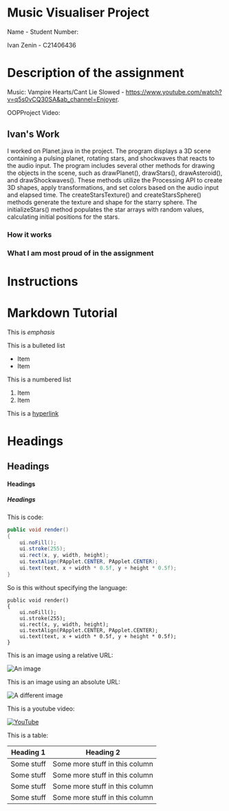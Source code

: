 # Music Visualiser Project

Name - Student Number:

Ivan Zenin - C21406436


# Description of the assignment

Music: Vampire Hearts/Cant Lie Slowed - https://www.youtube.com/watch?v=q5s0vCQ30SA&ab_channel=Enjoyer.

OOPProject Video:

## Ivan's Work
I worked on Planet.java in the project. The program displays a 3D scene containing a pulsing planet, rotating stars, and shockwaves that reacts to the audio input. The program includes several other methods for drawing the objects in the scene, such as drawPlanet(), drawStars(), drawAsteroid(), and drawShockwaves(). These methods utilize the Processing API to create 3D shapes, apply transformations, and set colors based on the audio input and elapsed time. The createStarsTexture() and createStarsSphere() methods generate the texture and shape for the starry sphere. The initializeStars() method populates the star arrays with random values, calculating initial positions for the stars.

### How it works

### What I am most proud of in the assignment

# Instructions

# Markdown Tutorial

This is *emphasis*

This is a bulleted list

- Item
- Item

This is a numbered list

1. Item
1. Item

This is a [hyperlink](http://bryanduggan.org)

# Headings
## Headings
#### Headings
##### Headings

This is code:

```Java
public void render()
{
	ui.noFill();
	ui.stroke(255);
	ui.rect(x, y, width, height);
	ui.textAlign(PApplet.CENTER, PApplet.CENTER);
	ui.text(text, x + width * 0.5f, y + height * 0.5f);
}
```

So is this without specifying the language:

```
public void render()
{
	ui.noFill();
	ui.stroke(255);
	ui.rect(x, y, width, height);
	ui.textAlign(PApplet.CENTER, PApplet.CENTER);
	ui.text(text, x + width * 0.5f, y + height * 0.5f);
}
```

This is an image using a relative URL:

![An image](images/p8.png)

This is an image using an absolute URL:

![A different image](https://bryanduggandotorg.files.wordpress.com/2019/02/infinite-forms-00045.png?w=595&h=&zoom=2)

This is a youtube video:

[![YouTube](http://img.youtube.com/vi/J2kHSSFA4NU/0.jpg)](https://www.youtube.com/watch?v=J2kHSSFA4NU)

This is a table:

| Heading 1 | Heading 2 |
|-----------|-----------|
|Some stuff | Some more stuff in this column |
|Some stuff | Some more stuff in this column |
|Some stuff | Some more stuff in this column |
|Some stuff | Some more stuff in this column |

